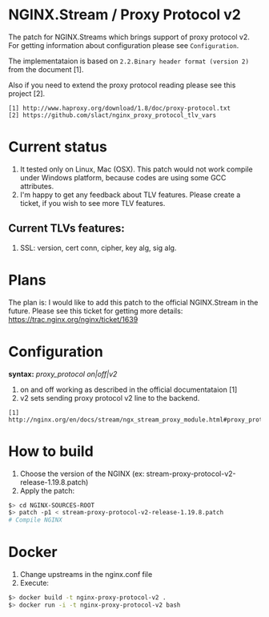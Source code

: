 # NGINX.Stream / Proxy Protocol v2

The patch for NGINX.Streams which brings support of proxy protocol v2.
For getting information about configuration please see `Configuration`.

The implementataion is based on `2.2.Binary header format (version 2)` from the
document [1].

Also if you need to extend the proxy protocol reading please see this project [2].

```
[1] http://www.haproxy.org/download/1.8/doc/proxy-protocol.txt
[2] https://github.com/slact/nginx_proxy_protocol_tlv_vars
```

# Current status

1. It tested only on Linux, Mac (OSX).
This patch would not work compile under Windows platform, because codes are using some GCC attributes.
3. I'm happy to get any feedback about TLV features. Please create a ticket, if you wish to see more TLV features.

## Current TLVs features:
1. SSL: version, cert conn, cipher, key alg, sig alg.

# Plans

The plan is: I would like to add this patch to the official NGINX.Stream in the future.
Please see this ticket for getting more details: https://trac.nginx.org/nginx/ticket/1639

# Configuration

**syntax:** *proxy_protocol on|off|v2*

1. on and off working as described in the official documentataion [1]
2. v2 sets sending proxy protocol v2 line to the backend.

```
[1] http://nginx.org/en/docs/stream/ngx_stream_proxy_module.html#proxy_protocol
```

# How to build
1. Choose the version of the NGINX (ex: stream-proxy-protocol-v2-release-1.19.8.patch)
2. Apply the patch:

```bash
$> cd NGINX-SOURCES-ROOT
$> patch -p1 < stream-proxy-protocol-v2-release-1.19.8.patch
# Compile NGINX
```
# Docker
1. Change upstreams in the nginx.conf file
2. Execute:
```bash
$> docker build -t nginx-proxy-protocol-v2 .
$> docker run -i -t nginx-proxy-protocol-v2 bash
```

